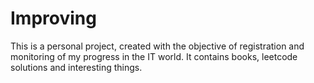 # Improving
This is a personal project, created with the objective of registration and monitoring of my progress in the IT world. It contains books, leetcode solutions and interesting things.
